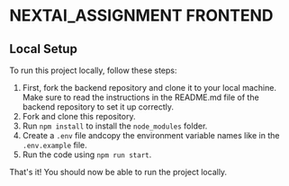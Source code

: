# NEXTAI_ASSIGNMENT FRONTEND

## Local Setup

To run this project locally, follow these steps:

1. First, fork the backend repository and clone it to your local machine. Make sure to read the instructions in the README.md file of the backend repository to set it up correctly.
2. Fork and clone this repository.
3. Run `npm install` to install the `node_modules` folder.
4. Create a `.env` file andcopy the environment variable names like in the `.env.example` file.
5. Run the code using `npm run start`.

That's it! You should now be able to run the project locally.
